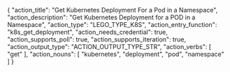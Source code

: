 {
"action_title": "Get Kubernetes Deployment For a Pod in a Namespace",
"action_description": "Get Kubernetes Deployment for a POD in a Namespace",
"action_type": "LEGO_TYPE_K8S",
"action_entry_function": "k8s_get_deployment",
"action_needs_credential": true,
"action_supports_poll": true,
"action_supports_iteration": true,
"action_output_type": "ACTION_OUTPUT_TYPE_STR",
"action_verbs": [
"get"
],
"action_nouns": [
"kubernetes",
"deployment",
"pod",
"namespace"
]
}
